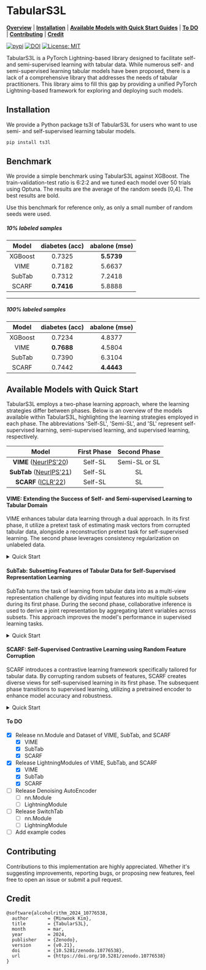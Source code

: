 # TabularS3L

[**Overview**](#tabulars3l)
| [**Installation**](#installation)
| [**Available Models with Quick Start Guides**](#available-models-with-quick-start)
| [**To DO**](#to-do)
| [**Contributing**](#contributing)
| [**Credit**](#credit)


[![pypi](https://img.shields.io/pypi/v/ts3l)](https://pypi.org/project/ts3l/0.20/)
[![DOI](https://zenodo.org/badge/756740921.svg)](https://zenodo.org/doi/10.5281/zenodo.10776537)
[![License: MIT](https://img.shields.io/badge/License-MIT-yellow.svg)](https://opensource.org/licenses/MIT)

TabularS3L is a PyTorch Lightning-based library designed to facilitate self- and semi-supervised learning with tabular data. While numerous self- and semi-supervised learning tabular models have been proposed, there is a lack of a comprehensive library that addresses the needs of tabular practitioners. This library aims to fill this gap by providing a unified PyTorch Lightning-based framework for exploring and deploying such models.

## Installation
We provide a Python package ts3l of TabularS3L for users who want to use semi- and self-supervised learning tabular models.

```sh
pip install ts3l
```

## Benchmark
We provide a simple benchmark using TabularS3L against XGBoost. The train-validation-test ratio is 6:2:2 and we tuned each model over 50 trials using Optuna. The results are the average of the random seeds [0,4]. The best results are bold.

Use this benchmark for reference only, as only a small number of random seeds were used.

##### 10% labeled samples 

| Model | diabetes (acc) | abalone (mse) |
|:---:|:---:|:---:|
| XGBoost | 0.7325 | **5.5739** |
| VIME | 0.7182 | 5.6637 |
| SubTab | 0.7312 | 7.2418 |
| SCARF | **0.7416** | 5.8888 | 

--------

##### 100% labeled samples

| Model | diabetes (acc) | abalone (mse) |
|:---:|:---:|:---:|
| XGBoost | 0.7234 | 4.8377 |
| VIME | **0.7688** | 4.5804 |
| SubTab | 0.7390 | 6.3104 |
| SCARF | 0.7442 | **4.4443** |

## Available Models with Quick Start

TabularS3L employs a two-phase learning approach, where the learning strategies differ between phases. Below is an overview of the models available within TabularS3L, highlighting the learning strategies employed in each phase. The abbreviations 'Self-SL', 'Semi-SL', and 'SL' represent self-supervised learning, semi-supervised learning, and supervised learning, respectively.

| Model | First Phase | Second Phase |
|:---:|:---:|:---:|
| **VIME** ([NeurIPS'20](https://proceedings.neurips.cc/paper/2020/hash/7d97667a3e056acab9aaf653807b4a03-Abstract.html)) | Self-SL | Semi-SL or SL |
| **SubTab** ([NeurIPS'21](https://proceedings.neurips.cc/paper/2021/hash/9c8661befae6dbcd08304dbf4dcaf0db-Abstract.html)) | Self-SL | SL |
| **SCARF** ([ICLR'22](https://iclr.cc/virtual/2022/spotlight/6297))| Self-SL | SL |

#### VIME: Extending the Success of Self- and Semi-supervised Learning to Tabular Domain
VIME enhances tabular data learning through a dual approach. In its first phase, it utilize a pretext task of estimating mask vectors from corrupted tabular data, alongside a reconstruction pretext task for self-supervised learning. The second phase leverages consistency regularization on unlabeled data.

<details close>
  <summary>Quick Start</summary>
  
  ```python
  
  # Assume that we have X_train, X_valid, X_test, y_train, y_valid, y_test, categorical_cols, and continuous_cols
  
  # Prepare the VIMELightning Module
  from ts3l.pl_modules import VIMELightning
  from ts3l.utils.vime_utils import VIMEDataset
  from ts3l.utils import TS3LDataModule
  from ts3l.utils.vime_utils import VIMEConfig
  from pytorch_lightning import Trainer
  
  metric = "accuracy_score"
  input_dim = X_train.shape[1]
  hidden_dim = 1024
  output_dim = 2
  alpha1 = 2.0
  alpha2 = 2.0
  beta = 1.0
  K = 3
  p_m = 0.2
  
  batch_size = 128
  
  X_train, X_unlabeled, y_train, _ = train_test_split(X_train, y_train, train_size = 0.1, random_state=0, stratify=y_train)
  
  config = VIMEConfig( task="classification", loss_fn="CrossEntropyLoss", metric=metric, metric_hparams={},
  input_dim=input_dim, hidden_dim=hidden_dim,
  output_dim=output_dim, alpha1=alpha1, alpha2=alpha2, 
  beta=beta, K=K, p_m = p_m,
  num_categoricals=len(category_cols), num_continuous=len(continuous_cols)
  )
  
  pl_vime = VIMELightning(config)
  
  ### First Phase Learning
  train_ds = VIMEDataset(X = X_train, unlabeled_data = X_unlabeled, config=config, continous_cols = continuous_cols, category_cols = category_cols)
  valid_ds = VIMEDataset(X = X_valid, config=config, continous_cols = continuous_cols, category_cols = category_cols)
  
  datamodule = TS3LDataModule(train_ds, valid_ds, batch_size, train_sampler='random')
  
  trainer = Trainer(
                      accelerator = 'cpu',
                      max_epochs = 20,
                      num_sanity_val_steps = 2,
      )
  
  trainer.fit(pl_vime, datamodule)
  
  ### Second Phase Learning
  from ts3l.utils.vime_utils import VIMESemiSLCollateFN
  
  pl_vime.set_second_phase()
  
  train_ds = VIMEDataset(X_train, y_train.values, config, unlabeled_data=X_unlabeled, continous_cols=continuous_cols, category_cols=category_cols, is_second_phase=True)
  valid_ds = VIMEDataset(X_valid, y_valid.values, config, continous_cols=continuous_cols, category_cols=category_cols, is_second_phase=True)
          
  datamodule = TS3LDataModule(train_ds, valid_ds, batch_size = batch_size, train_sampler="weighted", train_collate_fn=VIMESemiSLCollateFN())
  
  trainer.fit(pl_vime, datamodule)
  
  # Evaluation
  from sklearn.metrics import accuracy_score
  import torch
  from torch.nn import functional as F
  from torch.utils.data import DataLoader, SequentialSampler
  
  test_ds = VIMEDataset(X_test, category_cols=category_cols, continous_cols=continuous_cols, is_second_phase=True)
  test_dl = DataLoader(test_ds, batch_size, shuffle=False, sampler = SequentialSampler(test_ds))
  
  preds = trainer.predict(pl_vime, test_dl)
          
  preds = F.softmax(torch.concat([out.cpu() for out in preds]).squeeze(),dim=1)
  
  accuracy = accuracy_score(y_test, preds.argmax(1))
  
  print("Accuracy %.2f" % accuracy)
  

  ```

</details>


#### SubTab: Subsetting Features of Tabular Data for Self-Supervised Representation Learning
SubTab turns the task of learning from tabular data into as a multi-view representation challenge by dividing input features into multiple subsets during its first phase. During the second phase, collaborative inference is used to derive a joint representation by aggregating latent variables across subsets. This approach improves the model's performance in supervised learning tasks.

<details close>
  <summary>Quick Start</summary>
  
  ```python
  # Assume that we have X_train, X_valid, X_test, y_train, y_valid, y_test, categorical_cols, and continuous_cols

  # Prepare the SubTabLightning Module
  from ts3l.pl_modules import SubTabLightning
  from ts3l.utils.subtab_utils import SubTabDataset, SubTabCollateFN
  from ts3l.utils import TS3LDataModule
  from ts3l.utils.subtab_utils import SubTabConfig
  from pytorch_lightning import Trainer
  
  metric = "accuracy_score"
  input_dim = X_train.shape[1]
  hidden_dim = 1024
  output_dim = 2
  tau = 1.0
  use_cosine_similarity = True
  use_contrastive = True
  use_distance = True
  n_subsets = 4
  overlap_ratio = 0.75
  
  mask_ratio = 0.1
  noise_type = "Swap"
  noise_level = 0.1
  
  batch_size = 128
  max_epochs = 3
  
  X_train, X_unlabeled, y_train, _ = train_test_split(X_train, y_train, train_size = 0.1, random_state=0, stratify=y_train)
  
  config = SubTabConfig( task="classification", loss_fn="CrossEntropyLoss", metric=metric, metric_hparams={},
  input_dim=input_dim, hidden_dim=hidden_dim,
  output_dim=output_dim, tau=tau, use_cosine_similarity= use_cosine_similarity, use_contrastive=use_contrastive, use_distance=use_distance, 
  n_subsets=n_subsets, overlap_ratio=overlap_ratio, mask_ratio=mask_ratio, noise_type=noise_type, noise_level=noise_level
  )
  
  pl_subtab = SubTabLightning(config)
  
  ### First Phase Learning
  train_ds = SubTabDataset(X_train, unlabeled_data=X_unlabeled)
  valid_ds = SubTabDataset(X_valid)
  
  datamodule = TS3LDataModule(train_ds, valid_ds, batch_size, train_sampler='random', train_collate_fn=SubTabCollateFN(config), valid_collate_fn=SubTabCollateFN(config), n_jobs = 4)
  
  trainer = Trainer(
                      accelerator = 'cpu',
                      max_epochs = max_epochs,
                      num_sanity_val_steps = 2,
      )
  
  trainer.fit(pl_subtab, datamodule)
  
  ### Second Phase Learning
  
  pl_subtab.set_second_phase()
  
  train_ds = SubTabDataset(X_train, y_train.values)
  valid_ds = SubTabDataset(X_valid, y_valid.values)
  
  datamodule = TS3LDataModule(train_ds, valid_ds, batch_size = batch_size, train_sampler="weighted", train_collate_fn=SubTabCollateFN(config), valid_collate_fn=SubTabCollateFN(config))
  
  trainer.fit(pl_subtab, datamodule)
  
  # Evaluation
  from sklearn.metrics import accuracy_score
  import torch
  from torch.nn import functional as F
  from torch.utils.data import DataLoader, SequentialSampler
  
  test_ds = SubTabDataset(X_test)
  test_dl = DataLoader(test_ds, batch_size, shuffle=False, sampler = SequentialSampler(test_ds), num_workers=4, collate_fn=SubTabCollateFN(config))
  
  preds = trainer.predict(pl_subtab, test_dl)
          
  preds = F.softmax(torch.concat([out.cpu() for out in preds]).squeeze(),dim=1)
  
  accuracy = accuracy_score(y_test, preds.argmax(1))
  
  print("Accuracy %.2f" % accuracy)
  ```

</details>

#### SCARF: Self-Supervised Contrastive Learning using Random Feature Corruption
SCARF introduces a contrastive learning framework specifically tailored for tabular data. By corrupting random subsets of features, SCARF creates diverse views for self-supervised learning in its first phase. The subsequent phase transitions to supervised learning, utilizing a pretrained encoder to enhance model accuracy and robustness.

<details close>
  <summary>Quick Start</summary>
  
  ```python
  # Assume that we have X_train, X_valid, X_test, y_train, y_valid, y_test, categorical_cols, and continuous_cols
  
  # Prepare the SCARFLightning Module
  from ts3l.pl_modules import SCARFLightning
  from ts3l.utils.scarf_utils import SCARFDataset
  from ts3l.utils import TS3LDataModule
  from ts3l.utils.scarf_utils import SCARFConfig
  from pytorch_lightning import Trainer
  
  metric = "accuracy_score"
  input_dim = X_train.shape[1]
  hidden_dim = 1024
  output_dim = 2
  encoder_depth = 3
  head_depth = 1
  dropout_rate = 0.04
  
  corruption_rate = 0.6
  
  batch_size = 128
  max_epochs = 10
  
  X_train, X_unlabeled, y_train, _ = train_test_split(X_train, y_train, train_size = 0.1, random_state=0, stratify=y_train)
  
  config = SCARFConfig( task="classification", loss_fn="CrossEntropyLoss", metric=metric, metric_hparams={},
  input_dim=input_dim, hidden_dim=hidden_dim,
  output_dim=output_dim, encoder_depth=encoder_depth, head_depth=head_depth,
  dropout_rate=dropout_rate, corruption_rate = corruption_rate
  )
  
  pl_scarf = SCARFLightning(config)
  
  ### First Phase Learning
  train_ds = SCARFDataset(X_train, unlabeled_data=X_unlabeled, config = config)
  valid_ds = SCARFDataset(X_valid, config=config)
  
  datamodule = TS3LDataModule(train_ds, valid_ds, batch_size=batch_size, train_sampler="random")
  
  trainer = Trainer(
                      accelerator = 'cpu',
                      max_epochs = max_epochs,
                      num_sanity_val_steps = 2,
      )
  
  trainer.fit(pl_scarf, datamodule)
  
  ### Second Phase Learning
  
  pl_scarf.set_second_phase()
  
  train_ds = SCARFDataset(X_train, y_train.values, is_second_phase=True)
  valid_ds = SCARFDataset(X_valid, y_valid.values, is_second_phase=True)
  
  datamodule = TS3LDataModule(train_ds, valid_ds, batch_size = batch_size, train_sampler="weighted")
  
  trainer.fit(pl_scarf, datamodule)
  
  # Evaluation
  from sklearn.metrics import accuracy_score
  import torch
  from torch.nn import functional as F
  from torch.utils.data import DataLoader, SequentialSampler
  
  test_ds = SCARFDataset(X_test, is_second_phase=True)
  test_dl = DataLoader(test_ds, batch_size, shuffle=False, sampler = SequentialSampler(test_ds), num_workers=4)
  
  preds = trainer.predict(pl_scarf, test_dl)
          
  preds = F.softmax(torch.concat([out.cpu() for out in preds]).squeeze(),dim=1)
  
  accuracy = accuracy_score(y_test, preds.argmax(1))
  
  print("Accuracy %.2f" % accuracy)
  ```

</details>

#### To DO

- [x] Release nn.Module and Dataset of VIME, SubTab, and SCARF
  - [x] VIME
  - [x] SubTab
  - [x] SCARF
- [x] Release LightningModules of VIME, SubTab, and SCARF
  - [x] VIME
  - [x] SubTab
  - [x] SCARF
- [ ] Release Denoising AutoEncoder
  - [ ] nn.Module
  - [ ] LightningModule
- [ ] Release SwitchTab
  - [ ] nn.Module
  - [ ] LightningModule
- [ ] Add example codes

## Contributing

Contributions to this implementation are highly appreciated. Whether it's suggesting improvements, reporting bugs, or proposing new features, feel free to open an issue or submit a pull request.


## Credit  
```
@software{alcoholrithm_2024_10776538,
  author       = {Minwook Kim},
  title        = {TabularS3L},
  month        = mar,
  year         = 2024,
  publisher    = {Zenodo},
  version      = {v0.21},
  doi          = {10.5281/zenodo.10776538},
  url          = {https://doi.org/10.5281/zenodo.10776538}
}
```

